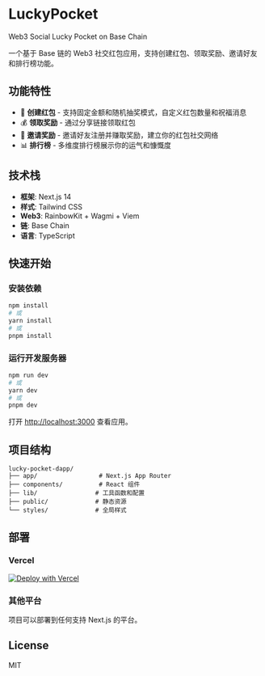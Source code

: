 # LuckyPocket

Web3 Social Lucky Pocket on Base Chain

一个基于 Base 链的 Web3 社交红包应用，支持创建红包、领取奖励、邀请好友和排行榜功能。

## 功能特性

- 🎁 **创建红包** - 支持固定金额和随机抽奖模式，自定义红包数量和祝福消息
- 💰 **领取奖励** - 通过分享链接领取红包
- 👥 **邀请奖励** - 邀请好友注册并赚取奖励，建立你的红包社交网络
- 📊 **排行榜** - 多维度排行榜展示你的运气和慷慨度

## 技术栈

- **框架**: Next.js 14
- **样式**: Tailwind CSS
- **Web3**: RainbowKit + Wagmi + Viem
- **链**: Base Chain
- **语言**: TypeScript

## 快速开始

### 安装依赖

```bash
npm install
# 或
yarn install
# 或
pnpm install
```

### 运行开发服务器

```bash
npm run dev
# 或
yarn dev
# 或
pnpm dev
```

打开 [http://localhost:3000](http://localhost:3000) 查看应用。

## 项目结构

```
lucky-pocket-dapp/
├── app/                 # Next.js App Router
├── components/          # React 组件
├── lib/                # 工具函数和配置
├── public/             # 静态资源
└── styles/             # 全局样式
```

## 部署

### Vercel

[![Deploy with Vercel](https://vercel.com/button)](https://vercel.com/new/clone?repository-url=https://github.com/yourusername/lucky-pocket-dapp)

### 其他平台

项目可以部署到任何支持 Next.js 的平台。

## License

MIT
